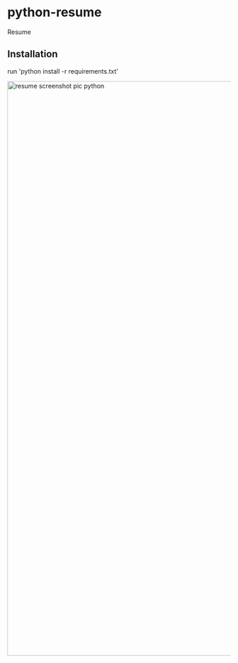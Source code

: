 # python-resume
Resume


## Installation 
run 'python install -r requirements.txt'

<img width="1299" alt="resume screenshot pic python" src="https://user-images.githubusercontent.com/66751311/185233303-0c5b3ed0-dc32-4199-9423-626b418c2adf.png">
